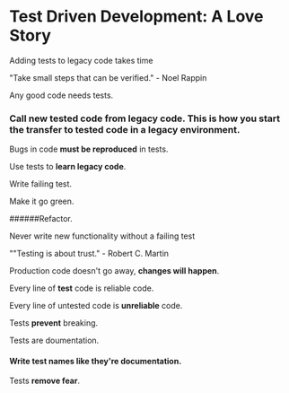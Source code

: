 # Test Driven Development: A Love Story

Adding tests to legacy code takes time

"Take small steps that can be verified." - Noel Rappin

Any good code needs tests.

### Call new tested code from legacy code. This is how you start the transfer to tested code in a legacy environment.

Bugs in code **must be reproduced** in tests.

Use tests to **learn legacy code**.

Write failing test.

Make it go green.

######Refactor.

Never write new functionality without a failing test

""Testing is about trust." - Robert C. Martin

Production code doesn't go away, **changes will happen**.

Every line of **test** code is reliable code.

Every line of untested code is **unreliable** code.

Tests **prevent** breaking.

Tests are doumentation.

#### Write test names like they're documentation.

Tests **remove fear**.